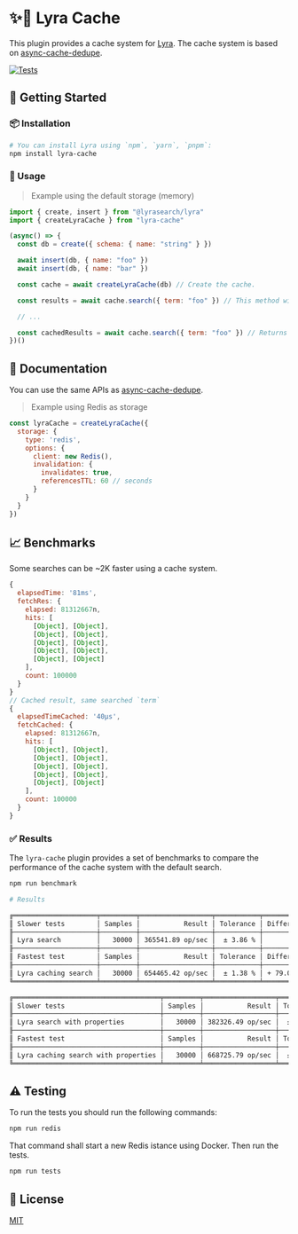 # ✨💨 Lyra Cache

This plugin provides a cache system for [Lyra](https://github.com/lyrasearch/lyra). The cache system is based on [async-cache-dedupe](https://github.com/mcollina/async-cache-dedupe).

[![Tests](https://github.com/mateonunez/lyra-cache/actions/workflows/ci.yml/badge.svg?branch=main)](https://github.com/mateonunez/lyra-cache/actions/workflows/ci.yml)

## 🚀 Getting Started

### 📦 Installation

```bash
# You can install Lyra using `npm`, `yarn`, `pnpm`:
npm install lyra-cache
```

### 📝 Usage

> Example using the default storage (memory)

```js
import { create, insert } from "@lyrasearch/lyra"
import { createLyraCache } from "lyra-cache"

(async() => {
  const db = create({ schema: { name: "string" } })

  await insert(db, { name: "foo" })
  await insert(db, { name: "bar" })

  const cache = await createLyraCache(db) // Create the cache.

  const results = await cache.search({ term: "foo" }) // This method will return the results and cache them.

  // ...

  const cachedResults = await cache.search({ term: "foo" }) // Returns the cached results.
})()

```

## 📖 Documentation

You can use the same APIs as [async-cache-dedupe](https://github.com/mcollina/async-cache-dedupe#api).

> Example using Redis as storage
```js
const lyraCache = createLyraCache({
  storage: {
    type: 'redis',
    options: {
      client: new Redis(),
      invalidation: {
        invalidates: true,
        referencesTTL: 60 // seconds
      }
    }
  }
})
```

## 📈 Benchmarks

Some searches can be ~2K faster using a cache system.

```js
{
  elapsedTime: '81ms',
  fetchRes: {
    elapsed: 81312667n,
    hits: [
      [Object], [Object],
      [Object], [Object],
      [Object], [Object],
      [Object], [Object],
      [Object], [Object]
    ],
    count: 100000
  }
}
// Cached result, same searched `term`
{
  elapsedTimeCached: '40μs',
  fetchCached: {
    elapsed: 81312667n,
    hits: [
      [Object], [Object],
      [Object], [Object],
      [Object], [Object],
      [Object], [Object],
      [Object], [Object]
    ],
    count: 100000
  }
}
```

### ✅ Results

The `lyra-cache` plugin provides a set of benchmarks to compare the performance of the cache system with the default search.

```bash
npm run benchmark
```

```bash
# Results

╔═════════════════════╤═════════╤══════════════════╤═══════════╤═════════════════════════╗
║ Slower tests        │ Samples │           Result │ Tolerance │ Difference with slowest ║
╟─────────────────────┼─────────┼──────────────────┼───────────┼─────────────────────────╢
║ Lyra search         │   30000 │ 365541.89 op/sec │  ± 3.86 % │                         ║
╟─────────────────────┼─────────┼──────────────────┼───────────┼─────────────────────────╢
║ Fastest test        │ Samples │           Result │ Tolerance │ Difference with slowest ║
╟─────────────────────┼─────────┼──────────────────┼───────────┼─────────────────────────╢
║ Lyra caching search │   30000 │ 654465.42 op/sec │  ± 1.38 % │ + 79.04 %               ║
╚═════════════════════╧═════════╧══════════════════╧═══════════╧═════════════════════════╝

╔═════════════════════════════════════╤═════════╤══════════════════╤═══════════╤═════════════════════════╗
║ Slower tests                        │ Samples │           Result │ Tolerance │ Difference with slowest ║
╟─────────────────────────────────────┼─────────┼──────────────────┼───────────┼─────────────────────────╢
║ Lyra search with properties         │   30000 │ 382326.49 op/sec │  ± 1.73 % │                         ║
╟─────────────────────────────────────┼─────────┼──────────────────┼───────────┼─────────────────────────╢
║ Fastest test                        │ Samples │           Result │ Tolerance │ Difference with slowest ║
╟─────────────────────────────────────┼─────────┼──────────────────┼───────────┼─────────────────────────╢
║ Lyra caching search with properties │   30000 │ 668725.79 op/sec │  ± 1.77 % │ + 74.91 %               ║
╚═════════════════════════════════════╧═════════╧══════════════════╧═══════════╧═════════════════════════╝
```

## ⚠️ Testing

To run the tests you should run the following commands:

```bash
npm run redis
```

That command shall start a new Redis istance using Docker. Then run the tests.

```bash
npm run tests
```

## 📝 License

[MIT](/LICENSE)
